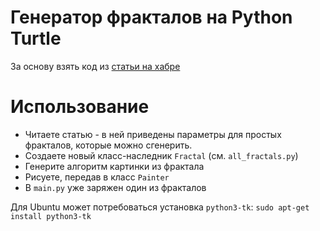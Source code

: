 # Генератор фракталов на Python Turtle

За основу взять код из [статьи на хабре](https://habr.com/ru/company/piter/blog/496538/)

# Использование

- Читаете статью - в ней приведены параметры для простых фракталов, которые можно сгенерить.
- Создаете новый класс-наследник `Fractal` (см. `all_fractals.py`)
- Генерите алгоритм картинки из фрактала
- Рисуете, передав в класс `Painter`
- В `main.py` уже заряжен один из фракталов

Для Ubuntu может потребоваться установка `python3-tk`: `sudo apt-get install python3-tk`